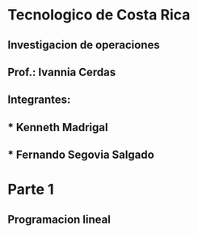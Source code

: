 # Tecnologico de Costa Rica
## Investigacion de operaciones
## Prof.: Ivannia Cerdas
## Integrantes:
## * Kenneth Madrigal
## * Fernando Segovia Salgado

# Parte 1
## Programacion lineal
